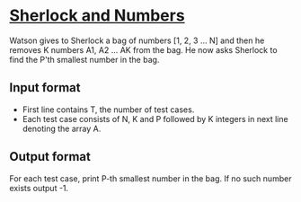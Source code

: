 # [Sherlock and Numbers][link]

Watson gives to Sherlock a bag of numbers [1, 2, 3 ... N] and then he removes K numbers A1, A2 ... AK from the bag. He now asks Sherlock to find the P'th smallest number in the bag.

## Input format

- First line contains T, the number of test cases.
- Each test case consists of N, K and P followed by K integers in next line denoting the array A.

## Output format

For each test case, print P-th smallest number in the bag. If no such number exists output -1.

[link]: https://www.hackerearth.com/practice/algorithms/searching/binary-search/practice-problems/algorithm/sherlock-and-numbers/
